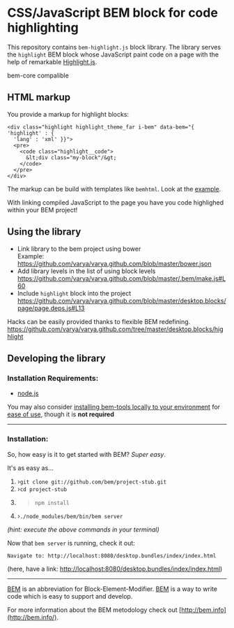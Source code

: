 # CSS/JavaScript BEM block for code highlighting

This repository contains `bem-highlight.js` block library. The library serves
the `highlight` BEM block whose JavaScript paint code on a page with the help of
remarkable [Highlight.js](http://highlightjs.org/).

bem-core compalible

## HTML markup

You provide a markup for highlight blocks:

```
<div class="highlight highlight_theme_far i-bem" data-bem="{ 'highlight' : {
  'lang' : 'xml' }}">
  <pre>
    <code class="highlight__code">
      &lt;div class="my-block"/&gt;
    </code>
  </pre>
</div>
```

The markup can be build with templates like `bemhtml`. Look at the
[example](https://github.com/varya/bem-highlight.js/blob/master/desktop.bundles/index/blocks/highlight/highlight.bemhtml).

With linking compiled JavaScript to the page you have you code highlighed within
your BEM project!

## Using the library

* Link library to the bem project using bower<br/>
Example: https://github.com/varya/varya.github.com/blob/master/bower.json
* Add library levels in the list of using block levels<br/>
https://github.com/varya/varya.github.com/blob/master/.bem/make.js#L60
* Include `highlight` block into the project<br/>
https://github.com/varya/varya.github.com/blob/master/desktop.blocks/page/page.deps.js#L13

Hacks can be easily provided thanks to flexible BEM redefining.
https://github.com/varya/varya.github.com/tree/master/desktop.blocks/highlight

## Developing the library

### Installation Requirements:

- [node.js](http://nodejs.org/)

You may also consider [installing bem-tools locally to your environment](http://bem.info/tools/bem/installation/) for [ease of use](#an-easier-more-beautiful-way), though it is **not required**

---

### Installation:

So, how easy is it to get started with BEM?  *Super easy*.

It's as easy as...
    
1. ›`git clone git://github.com/bem/project-stub.git`
2. ›`cd project-stub`
3. >`npm install`
4. ›`./node_modules/bem/bin/bem server`

*(hint: execute the above commands in your terminal)*

Now that `bem server` is running, check it out:

````
Navigate to: http://localhost:8080/desktop.bundles/index/index.html
````

(here, have a link: [http://localhost:8080/desktop.bundles/index/index.html](http://localhost:8080/desktop.bundles/index/index.html))

---

[BEM](http://bem.info) is an abbreviation for Block-Element-Modifier.  [BEM](http://bem.info) is a way to write code which is easy to support and develop.

For more information about the BEM metodology check out [http://bem.info](http://bem.info/).

